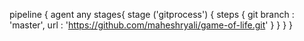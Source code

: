 pipeline {
    agent any 
    stages{
        stage ('gitprocess') {
            steps {
            git branch : 'master',
                url : 'https://github.com/maheshryali/game-of-life.git'
            }
        }
    }
}